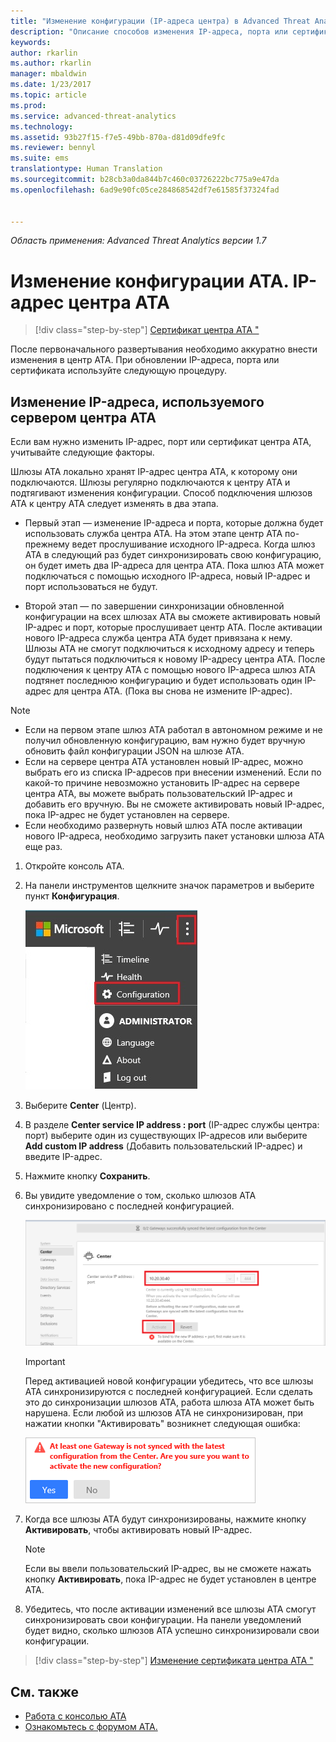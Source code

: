 ```yaml
---
title: "Изменение конфигурации (IP-адреса центра) в Advanced Threat Analytics | Документация Майкрософт"
description: "Описание способов изменения IP-адреса, порта или сертификата центра обработки ATA."
keywords: 
author: rkarlin
ms.author: rkarlin
manager: mbaldwin
ms.date: 1/23/2017
ms.topic: article
ms.prod: 
ms.service: advanced-threat-analytics
ms.technology: 
ms.assetid: 93b27f15-f7e5-49bb-870a-d81d09dfe9fc
ms.reviewer: bennyl
ms.suite: ems
translationtype: Human Translation
ms.sourcegitcommit: b28cb3a0da844b7c460c03726222bc775a9e47da
ms.openlocfilehash: 6ad9e90fc05ce284868542df7e61585f37324fad


---
```


*Область применения: Advanced Threat Analytics версии 1.7*



# <a name="change-ata-configuration---ata-center-ip-address"></a>Изменение конфигурации АТА. IP-адрес центра АТА

>[!div class="step-by-step"]
[Сертификат центра ATA "](modifying-ata-config-centercert.md)

После первоначального развертывания необходимо аккуратно внести изменения в центр ATA. При обновлении IP-адреса, порта или сертификата используйте следующую процедуру.

## <a name="change-the-ip-address-used-by-the-ata-center-server"></a>Изменение IP-адреса, используемого сервером центра ATA
Если вам нужно изменить IP-адрес, порт или сертификат центра ATA, учитывайте следующие факторы.

Шлюзы ATA локально хранят IP-адрес центра ATA, к которому они подключаются. Шлюзы регулярно подключаются к центру ATA и подтягивают изменения конфигурации. Способ подключения шлюзов ATA к центру ATA следует изменять в два этапа.

-   Первый этап — изменение IP-адреса и порта, которые должна будет использовать служба центра ATA. На этом этапе центр ATA по-прежнему ведет прослушивание исходного IP-адреса. Когда шлюз ATA в следующий раз будет синхронизировать свою конфигурацию, он будет иметь два IP-адреса для центра ATA. Пока шлюз ATA может подключаться с помощью исходного IP-адреса, новый IP-адрес и порт использоваться не будут.

-   Второй этап — по завершении синхронизации обновленной конфигурации на всех шлюзах АТА вы сможете активировать новый IP-адрес и порт, которые прослушивает центр АТА. После активации нового IP-адреса служба центра ATA будет привязана к нему. Шлюзы ATA не смогут подключиться к исходному адресу и теперь будут пытаться подключиться к новому IP-адресу центра ATA. После подключения к центру ATA с помощью нового IP-адреса шлюз ATA подтянет последнюю конфигурацию и будет использовать один IP-адрес для центра ATA. (Пока вы снова не измените IP-адрес).

> [!NOTE]
> -   Если на первом этапе шлюз ATA работал в автономном режиме и не получил обновленную конфигурацию, вам нужно будет вручную обновить файл конфигурации JSON на шлюзе ATA.
> -   Если на сервере центра ATA установлен новый IP-адрес, можно выбрать его из списка IP-адресов при внесении изменений. Если по какой-то причине невозможно установить IP-адрес на сервере центра ATA, вы можете выбрать пользовательский IP-адрес и добавить его вручную. Вы не сможете активировать новый IP-адрес, пока IP-адрес не будет установлен на сервере.
> -   Если необходимо развернуть новый шлюз ATA после активации нового IP-адреса, необходимо загрузить пакет установки шлюза ATA еще раз.

1.  Откройте консоль ATA.

2.  На панели инструментов щелкните значок параметров и выберите пункт **Конфигурация**.

    ![Значок параметров конфигурации ATA](media/ATA-config-icon.JPG)

3.  Выберите **Center** (Центр).

4.  В разделе **Center service IP address : port** (IP-адрес службы центра: порт) выберите один из существующих IP-адресов или выберите **Add custom IP address** (Добавить пользовательский IP-адрес) и введите IP-адрес.

5.  Нажмите кнопку **Сохранить**.

6.  Вы увидите уведомление о том, сколько шлюзов ATA синхронизировано с последней конфигурацией.

    ![Изображение синхронизированных шлюзов центра ATA](media/ATA-chge-IP-after-clicking-save.png)

    >[!IMPORTANT]
    >Перед активацией новой конфигурации убедитесь, что все шлюзы ATA синхронизируются с последней конфигурацией. Если сделать это до синхронизации шлюзов ATA, работа шлюза ATA может быть нарушена. Если любой из шлюзов ATA не синхронизирован, при нажатии кнопки "Активировать" возникнет следующая ошибка:
    >
    >    ![Ошибка синхронизации шлюза ATA](media/ataGW-not-synced.png)


7.  Когда все шлюзы ATA будут синхронизированы, нажмите кнопку **Активировать**, чтобы активировать новый IP-адрес.

    > [!NOTE]
    > Если вы ввели пользовательский IP-адрес, вы не сможете нажать кнопку **Активировать**, пока IP-адрес не будет установлен в центре ATA.

8.  Убедитесь, что после активации изменений все шлюзы ATA смогут синхронизировать свои конфигурации. На панели уведомлений будет видно, сколько шлюзов ATA успешно синхронизировали свои конфигурации.

>[!div class="step-by-step"]
[Изменение сертификата центра ATA "](modifying-ata-config-centercert.md)


## <a name="see-also"></a>См. также
- [Работа с консолью ATA](working-with-ata-console.md)
- [Ознакомьтесь с форумом ATA.](https://aka.ms/ata-forum)



<!--HONumber=Feb17_HO1-->


